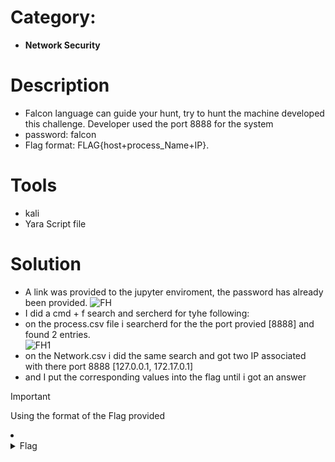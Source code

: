 # Category: 
- **Network Security**
# Description
- Falcon language can guide your hunt, try to hunt the machine developed this challenge. Developer used the port 8888 for the system
- password: falcon 
- Flag format: FLAG{host+process_Name+IP}.<br />

# Tools
- kali
- Yara Script file

# Solution
- A link was provided to the jupyter enviroment, the password has already been provided. 
![FH](https://github.com/JMI-17/CYBERTALENT-BLUE-TEAM-SCHOLARSHIP-TRAINING/assets/69071528/79aa221d-b2c6-472c-a842-43f1d47b79a4)
- I did a cmd + f search and sercherd for tyhe following:
- on the process.csv file i searcherd for the the port provied [8888] and found 2 entries.<br />
![FH1](https://github.com/JMI-17/CYBERTALENT-BLUE-TEAM-SCHOLARSHIP-TRAINING/assets/69071528/05938b3a-7d89-48ef-ae3a-82c46fcfaee7)
- on the Network.csv i did the same search and got two IP associated with there port 8888 [127.0.0.1, 172.17.0.1]
- and I put the corresponding values into the flag until i got an answer

> [!IMPORTANT]
> Using the format of the Flag provided
<li>
	<details>
		<summary>Flag</summary>
flag{nice_williamson+docker-proxy+172.17.0.2}</details>
</li>
